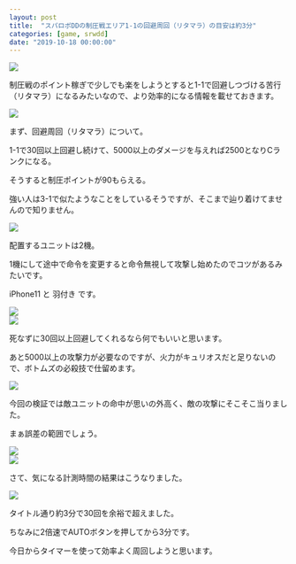 ```yaml
---
layout: post
title:  "スパロボDDの制圧戦エリア1-1の回避周回（リタマラ）の目安は約3分"
categories: [game, srwdd]
date: "2019-10-18 00:00:00"
---
```


<div class="trim">
  <div class="trim__item">
    <a href="{{ site.url }}/assets/images/2019-10-18-report/seiatsusen.png">
      <img class="one" src="{{ site.url }}/assets/thumbnail/2019-10-18-report/seiatsusen.png">
    </a>
  </div>
</div>

制圧戦のポイント稼ぎで少しでも楽をしようとすると1-1で回避しつづける苦行（リタマラ）になるみたいなので、より効率的になる情報を載せておきます。


<div class="trim">
  <div class="trim__item">
    <a href="{{ site.url }}/assets/images/2019-10-18-report/mission.png">
      <img class="one" src="{{ site.url }}/assets/thumbnail/2019-10-18-report/mission.png">
    </a>
  </div>
</div>


まず、回避周回（リタマラ）について。

1-1で30回以上回避し続けて、5000以上のダメージを与えれば2500となりCランクになる。

そうすると制圧ポイントが90もらえる。

強い人は3-1で似たようなことをしているそうですが、そこまで辿り着けてませんので知りません。


<div class="trim">
  <div class="trim__item">
    <a href="{{ site.url }}/assets/images/2019-10-18-report/unit.png">
      <img class="one" src="{{ site.url }}/assets/thumbnail/2019-10-18-report/unit.png">
    </a>
  </div>
</div>


配置するユニットは2機。

1機にして途中で命令を変更すると命令無視して攻撃し始めたのでコツがあるみたいです。

iPhone11 と 羽付き です。


<div class="trim">
  <div class="trim__item">
    <a href="{{ site.url }}/assets/images/2019-10-18-report/votoms.png">
      <img class="one" src="{{ site.url }}/assets/thumbnail/2019-10-18-report/votoms.png">
    </a>
  </div>
</div>



<div class="trim">
  <div class="trim__item">
    <a href="{{ site.url }}/assets/images/2019-10-18-report/GN-003.png">
      <img class="one" src="{{ site.url }}/assets/thumbnail/2019-10-18-report/GN-003.png">
    </a>
  </div>
</div>


死なずに30回以上回避してくれるなら何でもいいと思います。

あと5000以上の攻撃力が必要なのですが、火力がキュリオスだと足りないので、ボトムズの必殺技で仕留めます。


<div class="trim">
  <div class="trim__item">
    <a href="{{ site.url }}/assets/images/2019-10-18-report/kiryoku-list.png">
      <img class="one" src="{{ site.url }}/assets/thumbnail/2019-10-18-report/kiryoku-list.png">
    </a>
  </div>
</div>


今回の検証では敵ユニットの命中が思いの外高く、敵の攻撃にそこそこ当りました。

まぁ誤差の範囲でしょう。

<div class="trim">
  <div class="trim__item">
    <a href="{{ site.url }}/assets/images/2019-10-18-report/rankc.png">
      <img class="one" src="{{ site.url }}/assets/thumbnail/2019-10-18-report/rankc.png">
    </a>
  </div>
</div>



<div class="trim">
  <div class="trim__item">
    <a href="{{ site.url }}/assets/images/2019-10-18-report/90pt.png">
      <img class="one" src="{{ site.url }}/assets/thumbnail/2019-10-18-report/90pt.png">
    </a>
  </div>
</div>


さて、気になる計測時間の結果はこうなりました。


<div class="trim">
  <div class="trim__item">
    <a href="{{ site.url }}/assets/images/2019-10-18-report/result.jpg">
      <img class="one" src="{{ site.url }}/assets/thumbnail/2019-10-18-report/result.jpg">
    </a>
  </div>
</div>


タイトル通り約3分で30回を余裕で超えました。

ちなみに2倍速でAUTOボタンを押してから3分です。

今日からタイマーを使って効率よく周回しようと思います。
